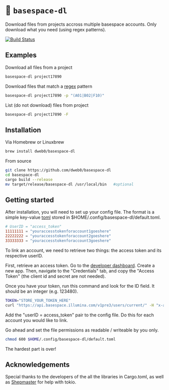 # 🌋 `basespace-dl`

Download files from projects accross multiple basespace accounts. Only download what you need (using regex patterns).

[![Build Status](https://travis-ci.com/dweb0/basespace-dl.svg?token=EQz1tk6xqYMBC8vjUmyv&branch=master)](https://travis-ci.com/dweb0/basespace-dl)

## Examples

Download all files from a project

```bash
basespace-dl project17890
```

Download files that match a [regex](https://docs.rs/regex) pattern

```bash
basespace-dl project17890 -p "(A01|B02|F10)"
```

List (do not download) files from project

```bash
basespace-dl project17890 -F
```

## Installation

Via Homebrew or Linuxbrew

```bash
brew install dweb0/basespace-dl
```

From source

```bash
git clone https://github.com/dweb0/basespace-dl
cd basespace-dl
cargo build --release
mv target/release/basespace-dl /usr/local/bin   #optional
```

## Getting started

After installation, you will need to set up your config file. The format is a simple key-value [toml](https://github.com/toml-lang/toml) stored in $HOME/.config/basespace-dl/default.toml. 

```toml
# UserID = "access_token"
11111111 = "youraccesstokenforaccount1goeshere"
22222222 = "youraccesstokenforaccount2goeshere"
33333333 = "youraccesstokenforaccount3goeshere"
```

To link an account, we need to retrieve two things: the access token and its respective userID.

First, retrieve an access token. Go to the [developer dashboard](https://developer.basespace.illumina.com/dashboard). Create a new app. Then, navigate to the "Credentials" tab, and copy the "Access Token" (the client id and secret are not needed).

Once you have your token, run this command and look for the ID field. It should be an integer (e.g. 123480).

```bash
TOKEN="STORE_YOUR_TOKEN_HERE"
curl "https://api.basespace.illumina.com/v1pre3/users/current/" -H "x-access-token: $TOKEN" | python -m json.tool
```

Add the "userID = access_token" pair to the config file. Do this for each account you would like to link.

Go ahead and set the file permissions as readable / writeable by you only.

```bash
chmod 600 $HOME/.config/basespace-dl/default.toml
```

The hardest part is over!

## Acknowledgements

Special thanks to the developers of the all the libraries in Cargo.toml, as well as [Shepmaster](https://stackoverflow.com/users/155423/shepmaster) for help with tokio.
